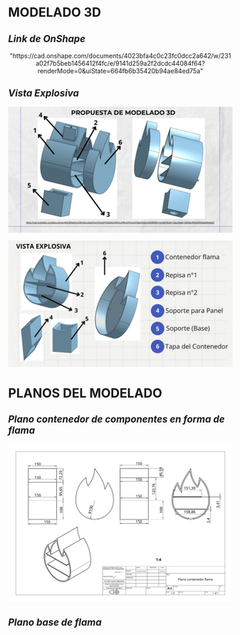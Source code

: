 # **MODELADO 3D**
## ***Link de OnShape***
<p align="center">
  "https://cad.onshape.com/documents/4023bfa4c0c23fc0dcc2a642/w/231a02f7b5beb1456412f4fc/e/9141d259a2f2dcdc44084f64?renderMode=0&uiState=664fb6b35420b94ae84ed75a"
  
  ## ***Vista Explosiva***
  <p align="center">
    <img src="https://github.com/GreisyJhoana05/Grupo2-FdD/blob/main/FdD/Imagenes/Modelado-3D-Plano/ENTREGABLE%205.jpg"  Style="margin: auto;"
      </p>

<p align="center">
  <img src="https://github.com/GreisyJhoana05/Grupo2-FdD/blob/main/FdD/Imagenes/Modelado-3D-Plano/ENTREGABLE%205%20(1).jpg" style="margin: auto;">

# **PLANOS DEL MODELADO**
## ***Plano contenedor de componentes en forma de flama***
<p align="center">
  <img src="https://github.com/GreisyJhoana05/Grupo2-FdD/blob/main/FdD/Imagenes/Modelado-3D-Plano/PLANO%20FLAMA.jpeg" style="margin: auto;">
  
## ***Plano base de flama***
<p align="center">
  <img src="" style="margin: auto;">
